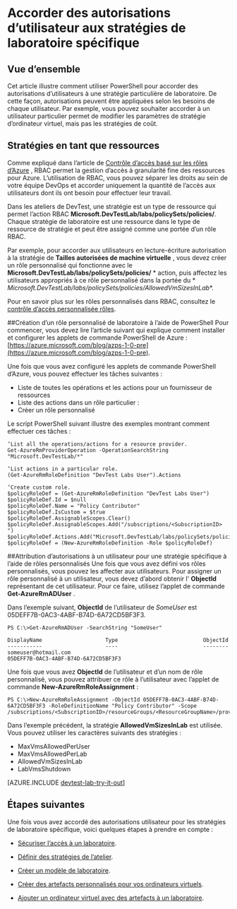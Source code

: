 <properties
    pageTitle="Accorder des autorisations d’utilisateur aux stratégies de laboratoire spécifique | Microsoft Azure"
    description="Apprenez à accorder des autorisations d’utilisateur aux stratégies de laboratoire spécifique dans les laboratoires DevTest en fonction des besoins de chaque utilisateur"
    services="devtest-lab,virtual-machines,visual-studio-online"
    documentationCenter="na"
    authors="tomarcher"
    manager="douge"
    editor=""/>

<tags
    ms.service="devtest-lab"
    ms.workload="na"
    ms.tgt_pltfrm="na"
    ms.devlang="na"
    ms.topic="article"
    ms.date="08/25/2016"
    ms.author="tarcher"/>

# <a name="grant-user-permissions-to-specific-lab-policies"></a>Accorder des autorisations d’utilisateur aux stratégies de laboratoire spécifique

## <a name="overview"></a>Vue d’ensemble

Cet article illustre comment utiliser PowerShell pour accorder des autorisations d’utilisateurs à une stratégie particulière de laboratoire. De cette façon, autorisations peuvent être appliquées selon les besoins de chaque utilisateur. Par exemple, vous pouvez souhaiter accorder à un utilisateur particulier permet de modifier les paramètres de stratégie d’ordinateur virtuel, mais pas les stratégies de coût.

## <a name="policies-as-resources"></a>Stratégies en tant que ressources

Comme expliqué dans l’article de [Contrôle d’accès basé sur les rôles d’Azure](../active-directory/role-based-access-control-configure.md) , RBAC permet la gestion d’accès à granularité fine des ressources pour Azure. L’utilisation de RBAC, vous pouvez séparer les droits au sein de votre équipe DevOps et accorder uniquement la quantité de l’accès aux utilisateurs dont ils ont besoin pour effectuer leur travail.

Dans les ateliers de DevTest, une stratégie est un type de ressource qui permet l’action RBAC **Microsoft.DevTestLab/labs/policySets/policies/**. Chaque stratégie de laboratoire est une ressource dans le type de ressource de stratégie et peut être assigné comme une portée d’un rôle RBAC.

Par exemple, pour accorder aux utilisateurs en lecture-écriture autorisation à la stratégie de **Tailles autorisées de machine virtuelle** , vous devez créer un rôle personnalisé qui fonctionne avec le **Microsoft.DevTestLab/labs/policySets/policies/** * action, puis affectez les utilisateurs appropriés à ce rôle personnalisé dans la portée du * *Microsoft.DevTestLab/labs/policySets/policies/AllowedVmSizesInLab**.

Pour en savoir plus sur les rôles personnalisés dans RBAC, consultez le [contrôle d’accès personnalisée rôles](../active-directory/role-based-access-control-custom-roles.md).

##<a name="creating-a-lab-custom-role-using-powershell"></a>Création d’un rôle personnalisé de laboratoire à l’aide de PowerShell
Pour commencer, vous devez lire l’article suivant qui explique comment installer et configurer les applets de commande PowerShell de Azure : [https://azure.microsoft.com/blog/azps-1-0-pre](https://azure.microsoft.com/blog/azps-1-0-pre).

Une fois que vous avez configuré les applets de commande PowerShell d’Azure, vous pouvez effectuer les tâches suivantes :

- Liste de toutes les opérations et les actions pour un fournisseur de ressources
- Liste des actions dans un rôle particulier :
- Créer un rôle personnalisé

Le script PowerShell suivant illustre des exemples montrant comment effectuer ces tâches :

    ‘List all the operations/actions for a resource provider.
    Get-AzureRmProviderOperation -OperationSearchString "Microsoft.DevTestLab/*"

    ‘List actions in a particular role.
    (Get-AzureRmRoleDefinition "DevTest Labs User").Actions

    ‘Create custom role.
    $policyRoleDef = (Get-AzureRmRoleDefinition "DevTest Labs User")
    $policyRoleDef.Id = $null
    $policyRoleDef.Name = "Policy Contributor"
    $policyRoleDef.IsCustom = $true
    $policyRoleDef.AssignableScopes.Clear()
    $policyRoleDef.AssignableScopes.Add("/subscriptions/<SubscriptionID> ")
    $policyRoleDef.Actions.Add("Microsoft.DevTestLab/labs/policySets/policies/*")
    $policyRoleDef = (New-AzureRmRoleDefinition -Role $policyRoleDef)

##<a name="assigning-permissions-to-a-user-for-a-specific-policy-using-custom-roles"></a>Attribution d’autorisations à un utilisateur pour une stratégie spécifique à l’aide de rôles personnalisés
Une fois que vous avez défini vos rôles personnalisés, vous pouvez les affecter aux utilisateurs. Pour assigner un rôle personnalisé à un utilisateur, vous devez d’abord obtenir l' **ObjectId** représentant de cet utilisateur. Pour ce faire, utilisez l’applet de commande **Get-AzureRmADUser** .

Dans l’exemple suivant, **ObjectId** de l’utilisateur de *SomeUser* est 05DEFF7B-0AC3-4ABF-B74D-6A72CD5BF3F3.

    PS C:\>Get-AzureRmADUser -SearchString "SomeUser"

    DisplayName                    Type                           ObjectId
    -----------                    ----                           --------
    someuser@hotmail.com                                          05DEFF7B-0AC3-4ABF-B74D-6A72CD5BF3F3

Une fois que vous avez **ObjectId** de l’utilisateur et d’un nom de rôle personnalisé, vous pouvez attribuer ce rôle à l’utilisateur avec l’applet de commande **New-AzureRmRoleAssignment** :

    PS C:\>New-AzureRmRoleAssignment -ObjectId 05DEFF7B-0AC3-4ABF-B74D-6A72CD5BF3F3 -RoleDefinitionName "Policy Contributor" -Scope /subscriptions/<SubscriptionID>/resourceGroups/<ResourceGroupName>/providers/Microsoft.DevTestLab/labs/<LabName>/policySets/policies/AllowedVmSizesInLab

Dans l’exemple précédent, la stratégie **AllowedVmSizesInLab** est utilisée. Vous pouvez utiliser les caractères suivants des stratégies :

- MaxVmsAllowedPerUser
- MaxVmsAllowedPerLab
- AllowedVmSizesInLab
- LabVmsShutdown

[AZURE.INCLUDE [devtest-lab-try-it-out](../../includes/devtest-lab-try-it-out.md)]

## <a name="next-steps"></a>Étapes suivantes

Une fois vous avez accordé des autorisations utilisateur pour les stratégies de laboratoire spécifique, voici quelques étapes à prendre en compte :

- [Sécuriser l’accès à un laboratoire](devtest-lab-add-devtest-user.md).

- [Définir des stratégies de l’atelier](devtest-lab-set-lab-policy.md).

- [Créer un modèle de laboratoire](devtest-lab-create-template.md).

- [Créer des artefacts personnalisés pour vos ordinateurs virtuels](devtest-lab-artifact-author.md).

- [Ajouter un ordinateur virtuel avec des artefacts à un laboratoire](devtest-lab-add-vm-with-artifacts.md).

